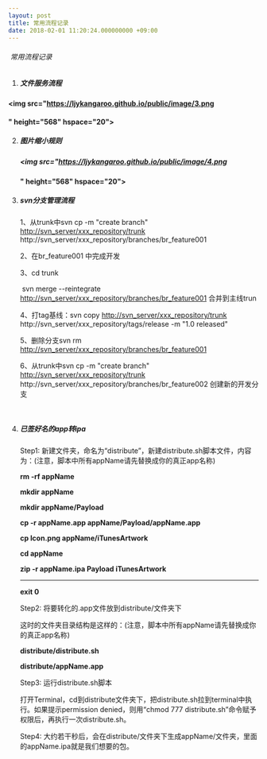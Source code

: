 ```yaml
---
layout: post
title: 常用流程记录
date: 2018-02-01 11:20:24.000000000 +09:00
---
```


######  常用流程记录

1. ##### 文件服务流程

#### <img src="https://ljykangaroo.github.io/public/image/3.png

#### " height="568" hspace="20">

2. ##### 图片缩小规则

   ##### <img src="https://ljykangaroo.github.io/public/image/4.png

   #### " height="568" hspace="20">



3. ##### svn分支管理流程

   1、从trunk中svn cp -m "create branch" <http://svn_server/xxx_repository/trunk> http://svn_server/xxx_repository/branches/br_feature001 

   2、在br_feature001 中完成开发

   3、cd trunk 

   ​      svn merge --reintegrate <http://svn_server/xxx_repository/branches/br_feature001>  合并到主线trun

   4、打tag基线：svn copy <http://svn_server/xxx_repository/trunk> http://svn_server/xxx_repository/tags/release -m "1.0 released"

   5、删除分支svn rm <http://svn_server/xxx_repository/branches/br_feature001>

   6、从trunk中svn cp -m "create branch" <http://svn_server/xxx_repository/trunk> http://svn_server/xxx_repository/branches/br_feature002 创建新的开发分支

   ​

4. ##### 已签好名的app转ipa

   Step1: 新建文件夹，命名为“distribute”，新建distribute.sh脚本文件，内容为：(注意，脚本中所有appName请先替换成你的真正app名称)

   **rm -rf appName**

   **mkdir appName**

   **mkdir appName/Payload**

   **cp -r appName.app appName/Payload/appName.app**

   **cp Icon.png appName/iTunesArtwork**

   **cd appName**

   **zip -r appName.ipa Payload iTunesArtwork**

   ** **

   **exit 0**

     

   Step2: 将要转化的.app文件放到distribute/文件夹下

   这时的文件夹目录结构是这样的：(注意，脚本中所有appName请先替换成你的真正app名称)

   **distribute/distribute.sh**

   **distribute/appName.app**

    

   Step3: 运行distribute.sh脚本

   打开Terminal，cd到distribute文件夹下，把distribute.sh拉到terminal中执行。如果提示permission denied，则用“chmod 777 distribute.sh”命令赋予权限后，再执行一次distribute.sh。

    

   Step4: 大约若干秒后，会在distribute/文件夹下生成appName/文件夹，里面的appName.ipa就是我们想要的包。